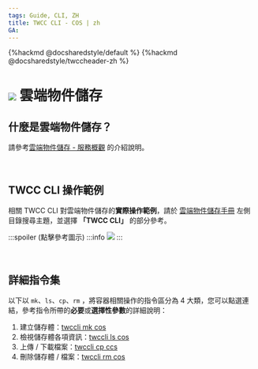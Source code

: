 ```yaml
---
tags: Guide, CLI, ZH
title: TWCC CLI - COS | zh
GA:
---
```


{%hackmd @docsharedstyle/default %}
{%hackmd @docsharedstyle/twccheader-zh %}

# ![](https://cos.twcc.ai/SYS-MANUAL/uploads/upload_a798c7edb1b5032ecf92265a3150a7ec.png) 雲端物件儲存

## 什麼是雲端物件儲存？

請參考[雲端物件儲存 - 服務概觀](https://man.twcc.ai/@twccdocs/doc-cos-main-zh/%2F%40twccdocs%2Fcos-overview-zh) 的介紹說明。

<br>

## TWCC CLI 操作範例

相關 TWCC CLI 對雲端物件儲存的**實際操作範例**，請於 [雲端物件儲存手冊](https://man.twcc.ai/@twccdocs/doc-cos-main-zh) 左側目錄搜尋主題，並選擇 **「TWCC CLI」** 的部分參考。

:::spoiler (點擊參考圖示)
:::info
![](https://cos.twcc.ai/SYS-MANUAL/uploads/upload_640f9ceb37be49d0a028f5d192bdcb62.png)
:::

<br>

## 詳細指令集

以下以 `mk`、`ls`、`cp`、`rm` ，將容器相關操作的指令區分為 4 大類，您可以點選連結，參考指令所帶的**必要**或**選擇性參數**的詳細說明：

1. 建立儲存體：[twccli mk cos](https://man.twcc.ai/@TWSC/concept-cli-mk-cos-zh)
2. 檢視儲存體各項資訊：[twccli ls cos](https://man.twcc.ai/@TWSC/concept-cli-ls-cos-zh)
3. 上傳  / 下載檔案：[twccli cp ccs](https://man.twcc.ai/@TWSC/concept-cli-cp-cos-zh)
4. 刪除儲存體  / 檔案：[twccli rm cos](https://man.twcc.ai/@TWSC/concept-cli-rm-cos-zh)


